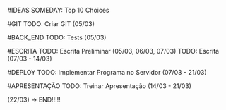 #IDEAS
SOMEDAY: Top 10 Choices

#GIT
TODO: Criar GIT (05/03)

#BACK_END
TODO: Tests (05/03)

#ESCRITA
TODO: Escrita Preliminar (05/03, 06/03, 07/03)
TODO: Escrita (07/03 - 14/03)

#DEPLOY
TODO: Implementar Programa no Servidor (07/03 - 21/03)

#APRESENTAÇÂO
TODO: Treinar Apresentação (14/03 - 21/03)

(22/03) -> END!!!!!